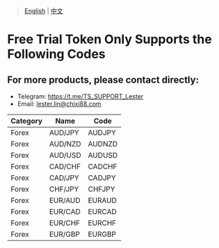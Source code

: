 > [English](./product_code_list_forex.md) | [中文](./product_code_list_forex_cn.md)

# Free Trial Token Only Supports the Following Codes

## For more products, please contact directly:<br/>
- Telegram: https://t.me/TS_SUPPORT_Lester
- Email: lester.lin@chixi88.com

| Category | Name      | Code      |
| -------- | --------- | --------- |
| Forex    | AUD/JPY   | AUDJPY    |
| Forex    | AUD/NZD   | AUDNZD    |
| Forex    | AUD/USD   | AUDUSD    |
| Forex    | CAD/CHF   | CADCHF    |
| Forex    | CAD/JPY   | CADJPY    |
| Forex    | CHF/JPY   | CHFJPY    |
| Forex    | EUR/AUD   | EURAUD    |
| Forex    | EUR/CAD   | EURCAD    |
| Forex    | EUR/CHF   | EURCHF    |
| Forex    | EUR/GBP   | EURGBP    |